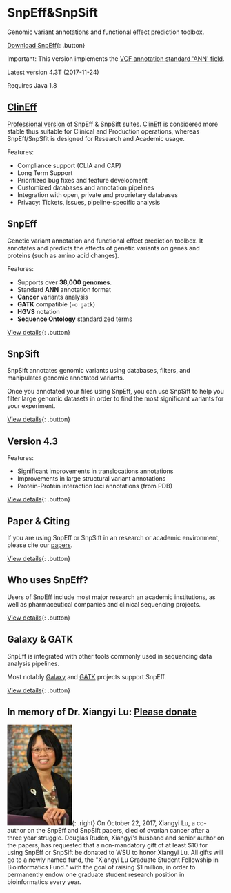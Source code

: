 # SnpEff&SnpSift

Genomic variant annotations and functional effect prediction toolbox.

[Download SnpEff](https://sourceforge.net/projects/snpeff/files/snpEff_latest_core.zip/download){: .button}

Important: This version implements the [VCF annotation standard 'ANN' field](adds/VCFannotationformat_v1.0.pdf).

Latest version 4.3T (2017-11-24)

Requires Java 1.8


## [ClinEff](http://www.dnaminer.com/)

[Professional version](http://www.dnaminer.com/) of SnpEff & SnpSift suites. [ClinEff](http://www.dnaminer.com/) is considered more stable thus suitable for Clinical and Production operations, whereas SnpEff/SnpSfit is designed for Research and Academic usage.

Features:

* Compliance support (CLIA and CAP)
* Long Term Support
* Prioritized bug fixes and feature development
* Customized databases and annotation pipelines
* Integration with open, private and proprietary databases
* Privacy: Tickets, issues, pipeline-specific analysis


## SnpEff

Genetic variant annotation and functional effect prediction toolbox. It annotates and predicts the effects of genetic variants on genes and proteins (such as amino acid changes).

Features:

* Supports over **38,000 genomes**.
* Standard **ANN** annotation format
* **Cancer** variants analysis
* **GATK** compatible (`-o gatk`)
* **HGVS** notation
*  **Sequence Ontology** standardized terms

[View details](se_annfield.md){: .button}

##  SnpSift

SnpSift annotates genomic variants using databases, filters, and manipulates genomic annotated variants.

Once you annotated your files using SnpEff, you can use SnpSift to help you filter large genomic datasets in order to find the most significant variants for your experiment.

[View details](ss_introduction.md){: .button}

##  Version 4.3

Features:

* Significant improvements in translocations annotations
* Improvements in large structural variant annotations
* Protein-Protein interaction loci annotations (from PDB)

[View details](features.md){: .button}

## Paper & Citing

If you are using SnpEff or SnpSift in an research or academic environment, please cite our [papers](adds/SnpEff_paper.pdf).

[View details](citing.md){: .button}

## Who uses SnpEff?

Users of SnpEff include most major research an academic institutions, as well as pharmaceutical companies and clinical sequencing projects.

[View details](users_of_snpeff.md){: .button}

## Galaxy & GATK

SnpEff is integrated with other tools commonly used in sequencing data analysis pipelines.

Most notably [Galaxy](http://galaxyproject.org/) and [GATK](http://www.broadinstitute.org/gatk/) projects support SnpEff.

[View details](se_integration.md){: .button}

##  In memory of Dr. Xiangyi Lu: [Please donate](xiangyi_lu_donate.md)
![](images/xiangy_small.jpg){: .right}
On October 22, 2017, Xiangyi Lu, a co-author on the SnpEff and SnpSift papers, died of ovarian cancer after a three year struggle.
Douglas Ruden, Xiangyi's husband and senior author on the papers, has requested that a non-mandatory gift of at least $10 for using
SnpEff or SnpSift be donated to WSU to honor Xiangyi Lu. All gifts will go to a newly named fund, the "Xiangyi Lu Graduate Student Fellowship in Bioinformatics Fund."
with the goal of raising $1 million, in order to permanently endow one graduate student research position in bioinformatics every year.
